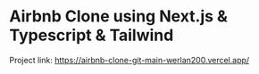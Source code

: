 # Airbnb Clone using Next.js & Typescript & Tailwind

Project link: https://airbnb-clone-git-main-werlan200.vercel.app/
